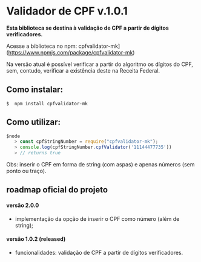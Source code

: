 # Validador de CPF v.1.0.1

**Esta biblioteca se destina à validação de CPF a partir de dígitos verificadores.**  

Acesse a biblioteca no npm: cpfvalidator-mk](https://www.npmjs.com/package/cpfvalidator-mk)

Na versão atual é possível verificar a partir do algoritmo os dígitos do CPF, sem, contudo, verificar a existência deste na Receita Federal.

## Como instalar:

```
$  npm install cpfvalidator-mk
```

## Como utilizar:

 ````javascript
 $node
    > const cpfStringNumber = require("cpfvalidator-mk");
    > console.log(cpfStringNumber.cpfValidator('11144477735'))
    > // returns true
 ````
 
Obs: inserir o CPF em forma de string (com aspas) e apenas números (sem ponto ou traço).

## roadmap oficial do projeto

#### versão 2.0.0 

-   implementação da opção de inserir o CPF como número (além de string);

#### versão 1.0.2 (released)

-   funcionalidades: validação de CPF a partir de dígitos verificadores.
